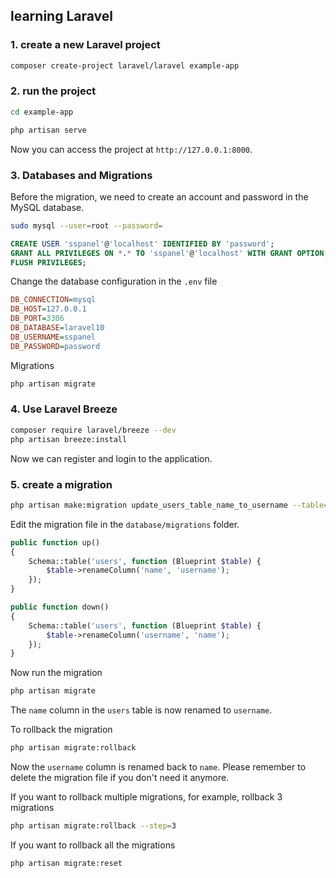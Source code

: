 ## learning Laravel

### 1. create a new Laravel project
```bash
composer create-project laravel/laravel example-app
```

### 2. run the project
```bash
cd example-app

php artisan serve
```
Now you can access the project at `http://127.0.0.1:8000`.


### 3. Databases and Migrations
Before the migration, we need to create an account and password in the MySQL database.
```bash
sudo mysql --user=root --password=
```
```sql
CREATE USER 'sspanel'@'localhost' IDENTIFIED BY 'password';
GRANT ALL PRIVILEGES ON *.* TO 'sspanel'@'localhost' WITH GRANT OPTION;
FLUSH PRIVILEGES;
```

Change the database configuration in the `.env` file
```ini
DB_CONNECTION=mysql
DB_HOST=127.0.0.1
DB_PORT=3306
DB_DATABASE=laravel10
DB_USERNAME=sspanel
DB_PASSWORD=password
```
Migrations
```bash
php artisan migrate
```

### 4. Use Laravel Breeze
```bash
composer require laravel/breeze --dev
php artisan breeze:install
```
Now we can register and login to the application.

### 5. create a migration
```bash
php artisan make:migration update_users_table_name_to_username --table=users
```
Edit the migration file in the `database/migrations` folder.

```php
public function up()
{
    Schema::table('users', function (Blueprint $table) {
        $table->renameColumn('name', 'username');
    });
}

public function down()
{
    Schema::table('users', function (Blueprint $table) {
        $table->renameColumn('username', 'name');
    });
}
```
Now run the migration
```bash
php artisan migrate
```
The `name` column in the `users` table is now renamed to `username`.

To rollback the migration
```bash
php artisan migrate:rollback
```
Now the `username` column is renamed back to `name`.
Please remember to delete the migration file if you don't need it anymore.

If you want to rollback multiple migrations, for example, rollback 3 migrations
```bash
php artisan migrate:rollback --step=3
```
If you want to rollback all the migrations
```bash
php artisan migrate:reset
```
